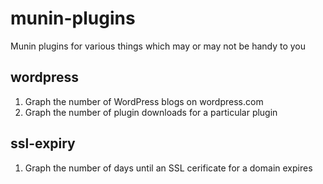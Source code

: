 munin-plugins
=============

Munin plugins for various things which may or may not be handy to you

## wordpress

  1. Graph the number of WordPress blogs on wordpress.com
  1. Graph the number of plugin downloads for a particular plugin

## ssl-expiry

  1. Graph the number of days until an SSL cerificate for a domain expires